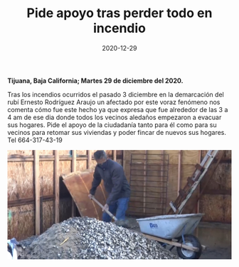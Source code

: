 ﻿---
layout: blog
title:  "Pide apoyo tras perder todo en incendio"
date:   2020-12-29
categories: tijuana
permalink: /:categories/:title:output_ext
image: /img/cnr/2020-12-29-pide-apoyo.jpeg
alt: "Pide apoyo tras perder todo en incendio"
autor: 
---


**Tijuana, Baja California; Martes 29 de diciembre del 2020.**


Tras los incendios ocurridos el pasado 3 diciembre en la demarcación del rubí Ernesto Rodríguez Araujo un afectado por este voraz fenómeno nos comenta cómo fue este hecho ya que expresa que fue alrededor de las 3 a 4 am de ese dia donde todos los vecinos aledaños empezaron  a evacuar sus hogares. 
Pide el apoyo de la ciudadanía tanto para él como para su vecinos para retomar sus viviendas y poder fincar de nuevos sus hogares. 
Tel 664-317-43-19

<div id="carouselExampleSlidesOnly" class="carousel slide" data-ride="carousel">
  <div class="carousel-inner">
    <div class="carousel-item active">
       <img class="d-block w-100" src="/img/cnr/2020-12-29-pide-apoyo.jpeg" loading="lazy"  alt="Pide apoyo tras perder todo en incendio">
    </div>
  </div>
</div>